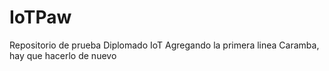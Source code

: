 # IoTPaw
Repositorio de prueba Diplomado IoT
Agregando la primera linea
Caramba, hay que hacerlo de nuevo

